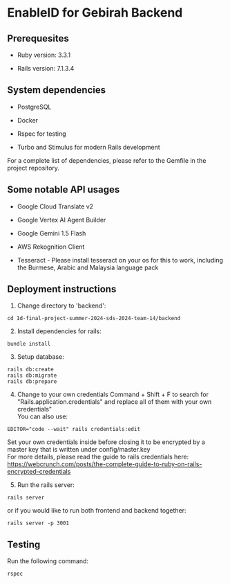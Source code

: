 # EnableID for Gebirah Backend

## Prerequesites

* Ruby version: 3.3.1

* Rails version: 7.1.3.4

## System dependencies

* PostgreSQL

* Docker

* Rspec for testing

* Turbo and Stimulus for modern Rails development

For a complete list of dependencies, please refer to the Gemfile in the project repository.

## Some notable API usages

* Google Cloud Translate v2

* Google Vertex AI Agent Builder

* Google Gemini 1.5 Flash 

* AWS Rekognition Client 

* Tesseract - Please install tesseract on your os for this to work, including the Burmese, Arabic and Malaysia language pack

## Deployment instructions

1. Change directory to 'backend':
```
cd 1d-final-project-summer-2024-sds-2024-team-14/backend
```

2. Install dependencies for rails:
```
bundle install
```

3. Setup database:
```
rails db:create
rails db:migrate
rails db:prepare
```

4. Change to your own credentials
Command + Shift + F to search for "Rails.application.credentials" and replace all of them with your own credentials"  
You can also use: 
```
EDITOR="code --wait" rails credentials:edit
```
Set your own credentials inside before closing it to be encrypted by a master key that is written under config/master.key  
For more details, please read the guide to rails credentials here: https://webcrunch.com/posts/the-complete-guide-to-ruby-on-rails-encrypted-credentials

5. Run the rails server:
```
rails server
```
or if you would like to run both frontend and backend together:
```
rails server -p 3001
```

## Testing

Run the following command:
```
rspec
```
